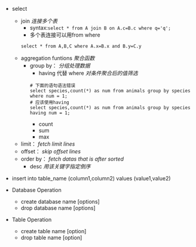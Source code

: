 - select
    - join *连接多个表*
        - syntax:`select * from A join B on A.c=B.c where q='q';`
        - 多个表连接可以用from where
        ```
        select * from A,B,C where A.x=B.x and B.y=C.y
        ```
    - aggregation funtions *聚合函数*
        - group by： *分组处理数据*
            - having 代替 where *对条件聚合后的值筛选*
            ```
            # 下面的语句语法错误
            select species,count(*) as num from animals group by species where num = 1;
            # 应该使用having
            select species,count(*) as num from animals group by species having num = 1;
            ```
            - count
            - sum
            - max 
    - limit： *fetch limit lines*
    - offset： *skip offset lines*
    - order by： *fetch datas that is after sorted*
        - desc *用该关键字指定倒序*

- insert into table_name (column1,column2) values (value1,value2)


- Database Operation
    - create database name [options]
    - drop database name [options]
- Table Operation
    - create table name [option]
    - drop table name [option]
